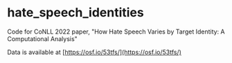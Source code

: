 # hate_speech_identities

Code for CoNLL 2022 paper, "How Hate Speech Varies by Target Identity: A Computational Analysis"

Data is available at [https://osf.io/53tfs/](https://osf.io/53tfs/)
